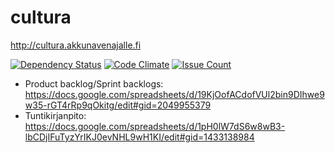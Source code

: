 # cultura
http://cultura.akkunavenajalle.fi

[![Dependency Status](https://www.versioneye.com/user/projects/575005f1e298f3003e688a65/badge.svg?style=flat)](https://www.versioneye.com/user/projects/575005f1e298f3003e688a65)
[![Code Climate](https://codeclimate.com/github/Bottaajat/cultura/badges/gpa.svg)](https://codeclimate.com/github/Bottaajat/cultura)
[![Issue Count](https://codeclimate.com/github/Bottaajat/cultura/badges/issue_count.svg)](https://codeclimate.com/github/Bottaajat/cultura)

* Product backlog/Sprint backlogs: https://docs.google.com/spreadsheets/d/19KjOofACdofVUl2bin9DIhwe9w35-rGT4rRp9qOkitg/edit#gid=2049955379
* Tuntikirjanpito: https://docs.google.com/spreadsheets/d/1pH0lW7dS6w8wB3-lbCDjIFuTyzYrIKJ0evNHL9wH1KI/edit#gid=1433138984
